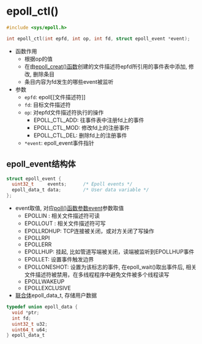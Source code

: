 # epoll_ctl()

```c
#include <sys/epoll.h>

int epoll_ctl(int epfd, int op, int fd, struct epoll_event *event);
```

- 函数作用
  - 根据op的值
  - 在由[epoll_creat()函数](Linux_IO_API_epoll_create().md)创建的文件描述符epfd所引用的事件表中添加, 修改, 删除条目 
  - 条目内容为fd发生的哪些event被监听
- 参数
  - `epfd`: epoll[[文件描述符]]
  - `fd`: 目标文件描述符
  - `op`: 对epfd文件描述符执行的操作
    - EPOLL_CTL_ADD: 往事件表中注册fd上的事件
    - EPOLL_CTL_MOD: 修改fd上的注册事件
    - EPOLL_CTL_DEL: 删除fd上的注册事件
  - `*event`: epoll_event事件指针
  
## epoll_event结构体

```c
struct epoll_event {
  uint32_t     events;      /* Epoll events */
  epoll_data_t data;        /* User data variable */
};
```

- event取值, 对应[poll()函数参数event](Linux_IO_API_poll().md)参数取值
  - EPOLLIN : 相关文件描述符可读
  - EPOLLOUT : 相关文件描述符可写
  - EPOLLRDHUP: TCP连接被关闭，或对方关闭了写操作
  - EPOLLRPI
  - EPOLLERR
  - EPOLLHUP: 挂起, 比如管道写端被关闭，读端被监听到EPOLLHUP事件
  - EPOLLET: 设置事件触发边界
  - EPOLLONESHOT: 设置为该标志的事件, 在epoll_wait()取出事件后, 相关文件描述符被禁用，在多线程程序中避免文件被多个线程读写
  - EPOLLWAKEUP
  - EPOLLEXCLUSIVE
- [联合体](c++_union.md)epoll_data_t, 存储用户数据

```c
typedef union epoll_data {
  void *ptr;
  int fd;
  uint32_t u32;
  uint64_t u64;
} epoll_data_t
```